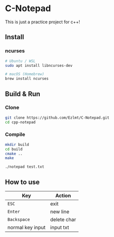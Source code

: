 # C-Notepad
This is just a practice project for c++!

## Install

### ncurses

```bash
# Ubuntu / WSL
sudo apt install libncurses-dev

# macOS (Homebrew)
brew install ncurses
```

## Build & Run

### Clone

```bash
git clone https://github.com/Ezlmt/C-Notepad.git
cd cpp-notepad
```

### Compile

```bash
mkdir build
cd build
cmake ..
make
```

```bash
./notepad test.txt
```

## How to use

|Key|Action|
|---|---|
|`ESC`|exit|
|`Enter`|new line|
|`Backspace`|delete char|
|normal key input|input txt|
